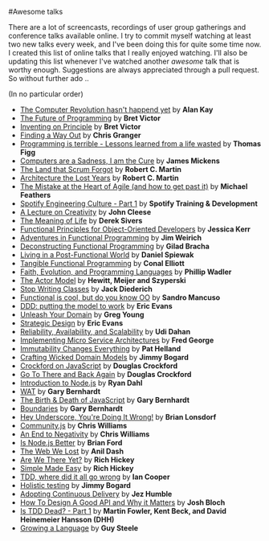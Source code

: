 #Awesome talks

There are a lot of screencasts, recordings of user group gatherings and conference talks available online. I try to commit myself watching at least two new talks every week, and I've been doing this for quite some time now. I created this list of online talks that I really enjoyed watching. I'll also be updating this list whenever I've watched another *awesome* talk that is worthy enough. Suggestions are always appreciated through a pull request. So without further ado ..

(In no particular order)

* [The Computer Revolution hasn't happend yet](https://www.youtube.com/watch?v=oKg1hTOQXoY) by **Alan Kay**
* [The Future of Programming](https://vimeo.com/71278954) by **Bret Victor**
* [Inventing on Principle](https://vimeo.com/36579366) by **Bret Victor**
* [Finding a Way Out](http://www.infoq.com/presentations/reimagining-software) by **Chris Granger**
* [Programming is terrible - Lessons learned from a life wasted](https://www.youtube.com/watch?v=csyL9EC0S0c) by **Thomas Figg**
* [Computers are a Sadness, I am the Cure](https://vimeo.com/95066828) by **James Mickens**
* [The Land that Scrum Forgot](https://www.youtube.com/watch?v=hG4LH6P8Syk) by **Robert C. Martin**
* [Architecture the Lost Years](http://www.confreaks.com/videos/759-rubymidwest2011-keynote-architecture-the-lost-years) by **Robert C. Martin**
* [The Mistake at the Heart of Agile (and how to get past it)](http://ndc2011.macsimum.no/mp4/Day1%20Wednesday/Track4%201500-1600.mp4) by **Michael Feathers**
* [Spotify Engineering Culture - Part 1](https://vimeo.com/85490944) by **Spotify Training & Development**
* [A Lecture on Creativity](https://www.youtube.com/watch?v=ijtQP9nwrQA) by **John Cleese**
* [The Meaning of Life](https://www.youtube.com/watch?v=zzcCWEb-tyk) by **Derek Sivers**
* [Functional Principles for Object-Oriented Developers](http://www.youtube.com/watch?v=pMGY9ViIGNU) by **Jessica Kerr**
* [Adventures in Functional Programming](https://vimeo.com/45140590) by **Jim Weirich**
* [Deconstructing Functional Programming](http://www.infoq.com/presentations/functional-pros-cons) by **Gilad Bracha**
* [Living in a Post-Functional World](http://www.infoq.com/presentations/post-functional-scala-clojure-haskell) by **Daniel Spiewak**
* [Tangible Functional Programming](https://www.youtube.com/watch?v=faJ8N0giqzw) by **Conal Elliott**
* [Faith, Evolution, and Programming Languages](https://www.youtube.com/watch?v=8frGknO8rIg) by **Phillip Wadler**
* [The Actor Model](http://channel9.msdn.com/Shows/Going+Deep/Hewitt-Meijer-and-Szyperski-The-Actor-Model-everything-you-wanted-to-know-but-were-afraid-to-ask) by **Hewitt, Meijer and Szyperski**
* [Stop Writing Classes](http://pyvideo.org/video/880/stop-writing-classes) by **Jack Diederich**
* [Functional is cool, but do you know OO](http://www.parleys.com/play/51aa0172e4b01033a7e4b67a/) by **Sandro Mancuso**
* [DDD: putting the model to work](http://www.infoq.com/presentations/model-to-work-evans) by **Eric Evans**
* [Unleash Your Domain](https://vimeo.com/19428577) by **Greg Young**
* [Strategic Design](http://www.infoq.com/presentations/strategic-design-evans) by **Eric Evans**
* [Reliability, Availability, and Scalability](https://vimeo.com/6222577) by **Udi Dahan**
* [Implementing Micro Service Architectures](https://vimeo.com/79866979) by **Fred George**
* [Immutability Changes Everything](http://vimeo.com/52831373) by **Pat Helland**
* [Crafting Wicked Domain Models](https://vimeo.com/43598193) by **Jimmy Bogard**
* [Crockford on JavaScript](http://yuiblog.com/crockford/) by **Douglas Crockford**
* [Go To There and Back Again](http://vimeo.com/78893726) by **Douglas Crockford**
* [Introduction to Node.js](http://www.yuiblog.com/blog/2010/05/20/video-dahl/) by **Ryan Dahl**
* [WAT](https://www.destroyallsoftware.com/talks/wat) by **Gary Bernhardt**
* [The Birth & Death of JavaScript](https://www.destroyallsoftware.com/talks/the-birth-and-death-of-javascript) by **Gary Bernhardt**
* [Boundaries](https://www.destroyallsoftware.com/talks/boundaries) by **Gary Bernhardt**
* [Hey Underscore, You're Doing It Wrong!](http://www.youtube.com/watch?v=m3svKOdZijA) by **Brian Lonsdorf**
* [Community.js](https://www.youtube.com/watch?v=23Yxji-tEfc) by **Chris Williams**
* [An End to Negativity](https://www.youtube.com/watch?v=17rkSdkc5TI) by **Chris Williams**
* [Is Node.js Better](https://www.youtube.com/watch?v=C5fa1LZYodQ) by **Brian Ford**
* [The Web We Lost](https://www.youtube.com/watch?v=9KKMnoTTHJk) by **Anil Dash**
* [Are We There Yet?](http://www.infoq.com/presentations/Are-We-There-Yet-Rich-Hickey) by **Rich Hickey**
* [Simple Made Easy](http://www.infoq.com/presentations/Simple-Made-Easy) by **Rich Hickey**
* [TDD, where did it all go wrong](http://vimeo.com/68375232) by **Ian Cooper**
* [Holistic testing](http://vimeo.com/68390508) by **Jimmy Bogard**
* [Adopting Continuous Delivery](http://vimeo.com/68320415) by **Jez Humble**
* [How To Design A Good API and Why it Matters](http://www.youtube.com/watch?v=aAb7hSCtvGw) by **Josh Bloch**
* [Is TDD Dead? - Part 1](https://www.youtube.com/watch?v=z9quxZsLcfo) by **Martin Fowler, Kent Beck, and David Heinemeier Hansson (DHH)**
* [Growing a Language](https://www.youtube.com/watch?v=_ahvzDzKdB0) by **Guy Steele**

